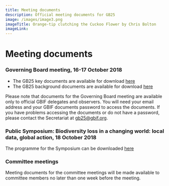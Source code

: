 ```yaml
---
title: Meeting documents
description: Official meeting documents for GB25
image: /images/image3.png
imageTitle: Orange-tip clutching the Cuckoo Flower by Chris Bolton
imageLink: 
---
```


# Meeting documents

### Governing Board meeting, 16-17 October 2018

- The GB25 key documents are available for download [here](https://directory.gbif.org/documents/governing_board/GB25_2018_Kilkenny/GB25_Pre-meeting_documents/)
- The GB25 background documents are available for download [here](https://directory.gbif.org/documents/governing_board/GB25_2018_Kilkenny/GB25_Background_documents/)

Please note that documents for the Governing Board meeting are available only to official GBIF delegates and observers. You will need your email address and your GBIF documents password to access the documents. If you have problems accessing the documents or do not have a password, please contact the Secretariat at gb25@gbif.org. 

### Public Symposium: Biodiversity loss in a changing world: local data, global action, 18 October 2018

The programme for the Symposium can be downloaded [here](https://gb25.gbif.org/raw/GB25_Public_Symposium_Programme_WEB.pdf) 

### Committee meetings
Meeting documents for the committee meetings will be made available to committee members no later than one week before the meeting.
